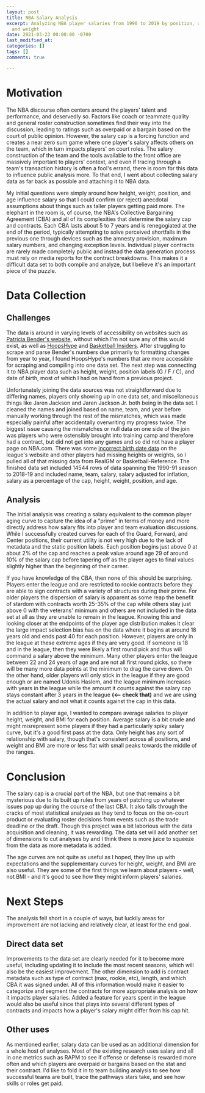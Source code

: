 ```yaml
---
layout: post
title: NBA Salary Analysis
excerpt: Analyzing NBA player salaries from 1990 to 2019 by position, age, height,
  and weight
date: 2021-03-23 00:00:00 -0700
last_modified_at: 
categories: []
tags: []
comments: true

---
```

# Motivation

The NBA discourse often centers around the players' talent and performance, and deservedly so. Factors like coach or teammate quality and general roster construction sometimes find their way into the discussion, leading to ratings such as overpaid or a bargain based on the court of public opinion. However, the salary cap is a forcing function and creates a near zero sum game where one player's salary affects others on the team, which in turn impacts players' on court roles. The salary construction of the team and the tools available to the front office are massively important to players' context, and even if tracing through a team's transaction history is often a fool's errand, there is room for this data to influence public analysis more. To that end, I went about collecting salary data as far back as possible and attaching it to NBA data.

My initial questions were simply around how height, weight, position, and age influence salary so that I could confirm (or reject) anecdotal assumptions about things such as taller players getting paid more. The elephant in the room is, of course, the NBA's Collective Bargaining Agreement (CBA) and all of its complexities that determine the salary cap and contracts. Each CBA lasts about 5 to 7 years and is renegogiated at the end of the period, typically attempting to solve perceived shortfalls in the previous one through devices such as the amnesty provision, maximum salary numbers, and changing exception levels. Individual player contracts are rarely made completely public and instead the data generation process must rely on media reports for the contract breakdowns. This makes it a difficult data set to both compile and analyze, but I believe it's an important piece of the puzzle.

# Data Collection

## Challenges

The data is around in varying levels of accessibility on websites such as [Patricia Bender's website](https://www.eskimo.com/\~pbender/), without which I'm not sure any of this would exist, as well as [HoopsHype](https://hoopshype.com/salaries/) and [Basketball Insiders](http://www.basketballinsiders.com/nba-salaries/). After struggling to scrape and parse Bender's numbers due primarily to formatting changes from year to year, I found HoopsHype's numbers that are more accessible for scraping and compiling into one data set. The next step was connecting it to NBA player data such as height, weight, position labels (G / F / C), and date of birth, most of which I had on hand from a previous project.

Unfortunately joining the data sources was not straightforward due to differing names, players only showing up in one data set, and miscellaneous things like Jaren Jackson and Jaren Jackson Jr. both being in the data set. I cleaned the names and joined based on name, team, and year before manually working through the rest of the mismatches, which was made especially painful after accidentally overwriting my progress twice. The biggest issue causing the mismatches or null data on one side of the join was players who were ostensibly brought into training camp and therefore had a contract, but did not get into any games and so did not have a player page on NBA.com. There was some [incorrect birth date data](https://twitter.com/wfordh/status/1353512538286157824) on the league's website and other players had missing heights or weights, so I pulled all of that missing data from RealGM or Basketball-Reference. The finished data set included 14544 rows of data spanning the 1990-91 season to 2018-19 and included name, team, salary, salary adjusted for inflation, salary as a percentage of the cap, height, weight, position, and age.

## Analysis

The initial analysis was creating a salary equivalent to the common player aging curve to capture the idea of a "prime" in terms of money and more directly address how salary fits into player and team evaluation discussions. While I successfully created curves for each of the Guard, Forward, and Center positions, their current utility is not very high due to the lack of metadata and the static position labels. Each position begins just above 0 at about 2% of the cap and reaches a peak value around age 29 of around 10% of the salary cap before tapering off as the player ages to final values slightly higher than the beginning of their career.

If you have knowledge of the CBA, then none of this should be surprising. Players enter the league and are restricted to rookie contracts before they are able to sign contracts with a variety of structures during their prime. For older players the dispersion of salary is apparent as some reap the benefit of stardom with contracts worth 25-35% of the cap while others stay just above 0 with the veterans' minimum and others are not included in the data set at all as they are unable to remain in the league. Knowing this and looking closer at the endpoints of the player age distribution makes it clear the large impact selection bias has on the data where it begins at around 18 years old and ends past 40 for each position. However, players are only in the league at these extreme ages if they are very good. If someone is 18 and in the league, then they were likely a first round pick and thus will command a salary above the minimum. Many other players enter the league between 22 and 24 years of age and are not all first round picks, so there will be many more data points at the minimum to drag the curve down. On the other hand, older players will only stick in the league if they are good enough or are named Udonis Haslem, and the league minimum increases with years in the league while the amount it counts against the salary cap stays constant after 3 years in the league **(<-- check that)** and we are using the actual salary and not what it counts against the cap in this data.

In addition to player age, I wanted to compare average salaries to player height, weight, and BMI for each position. Average salary is a bit crude and might misrepresent some players if they had a particularly spiky salary curve, but it's a good first pass at the data. Only height has any sort of relationship with salary, though that's consistent across all positions, and weight and BMI are more or less flat with small peaks towards the middle of the ranges.

# Conclusion

The salary cap is a crucial part of the NBA, but one that remains a bit mysterious due to its built up rules from years of patching up whatever issues pop up during the course of the last CBA. It also falls through the cracks of most statistical analyses as they tend to  focus on the on-court product or evaluating roster decisions from events such as the trade deadline or the draft. Though this project was a bit laborious with the data acquisition and cleaning, it was rewarding. The data set will add another set of dimensions to cut analyses by and I think there is more juice to squeeze from the data as more metadata is added.

The age curves are not quite as useful as I hoped, they line up with expectations and the supplementary curves for height, weight, and BMI are also useful. They are some of the first things we learn about players - well, not BMI - and it's good to see how they might inform players' salaries.

# Next Steps

The analysis fell short in a couple of ways, but luckily areas for improvement are not lacking and relatively clear, at least for the end goal.

## Direct data set

Improvements to the data set are clearly needed for it to become more useful, including updating it to include the most recent seasons, which will also be the easiest improvement. The other dimension to add is contract metadata such as type of contract (max, rookie, etc), length, and which CBA it was signed under. All of this information would make it easier to categorize and segment the contracts for more appropriate analysis on how it impacts player salaries. Added a feature for years spent in the league would also be useful since that plays into several different types of contracts and impacts how a player's salary might differ from his cap hit.

## Other uses

As mentioned earlier, salary data can be used as an additional dimension for a whole host of analyses. Most of the existing research uses salary and all in one metrics such as RAPM to see if offense or defense is rewarded more often and which players are overpaid or bargains based on the stat and their contract. I'd like to fold it in to team building analysis to see how successful teams are built, trace the pathways stars take, and see how skills or roles get paid.